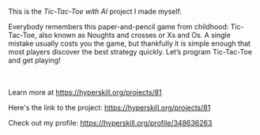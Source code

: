 This is the *Tic-Tac-Toe with AI* project I made myself.


<p>Everybody remembers this paper-and-pencil game from childhood: Tic-Tac-Toe, also known as Noughts and crosses or Xs and Os. A single mistake usually costs you the game, but thankfully it is simple enough that most players discover the best strategy quickly. Let’s program Tic-Tac-Toe and get playing!</p><br/><br/>Learn more at <a href="https://hyperskill.org/projects/81?utm_source=ide&utm_medium=ide&utm_campaign=ide&utm_content=project-card">https://hyperskill.org/projects/81</a>

Here's the link to the project: https://hyperskill.org/projects/81

Check out my profile: https://hyperskill.org/profile/348636263